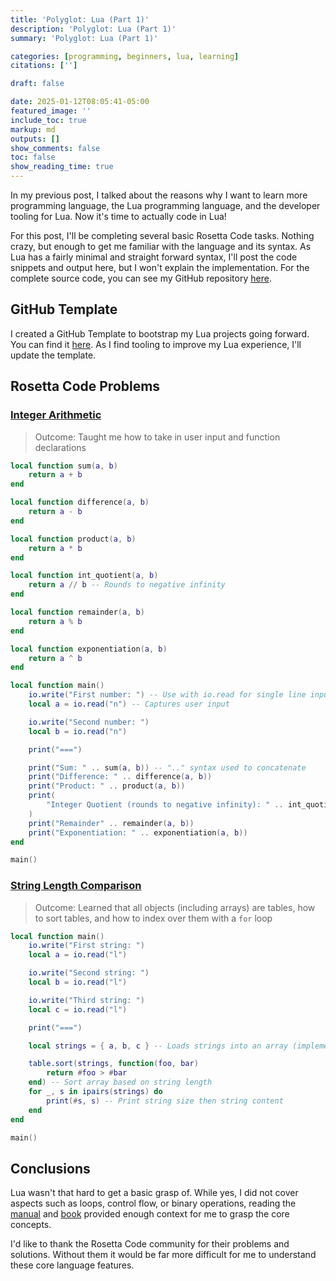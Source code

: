 ```yaml
---
title: 'Polyglot: Lua (Part 1)'
description: 'Polyglot: Lua (Part 1)'
summary: 'Polyglot: Lua (Part 1)'

categories: [programming, beginners, lua, learning]
citations: ['']

draft: false

date: 2025-01-12T08:05:41-05:00
featured_image: ''
include_toc: true
markup: md
outputs: []
show_comments: false
toc: false
show_reading_time: true
---
```


In my previous post, I talked about the reasons why I want to learn more
programming language, the Lua programming language, and the developer tooling
for Lua. Now it's time to actually code in Lua!

For this post, I'll be completing several basic Rosetta Code tasks. Nothing
crazy, but enough to get me familiar with the language and its syntax. As Lua
has a fairly minimal and straight forward syntax, I'll post the code snippets
and output here, but I won't explain the implementation. For the complete source
code, you can see my GitHub repository
[here](https://github.com/NicholasSynovic/example_lua).

## GitHub Template

I created a GitHub Template to bootstrap my Lua projects going forward. You can
find it [here](https://github.com/NicholasSynovic/template_lua). As I find
tooling to improve my Lua experience, I'll update the template.

## Rosetta Code Problems

### [Integer Arithmetic](https://rosettacode.org/wiki/Arithmetic/Integer)

> Outcome: Taught me how to take in user input and function declarations

```lua
local function sum(a, b)
    return a + b
end

local function difference(a, b)
    return a - b
end

local function product(a, b)
    return a * b
end

local function int_quotient(a, b)
    return a // b -- Rounds to negative infinity
end

local function remainder(a, b)
    return a % b
end

local function exponentiation(a, b)
    return a ^ b
end

local function main()
    io.write("First number: ") -- Use with io.read for single line input
    local a = io.read("n") -- Captures user input

    io.write("Second number: ")
    local b = io.read("n")

    print("===")

    print("Sum: " .. sum(a, b)) -- ".." syntax used to concatenate
    print("Difference: " .. difference(a, b))
    print("Product: " .. product(a, b))
    print(
        "Integer Quotient (rounds to negative infinity): " .. int_quotient(a, b)
    )
    print("Remainder" .. remainder(a, b))
    print("Exponentiation: " .. exponentiation(a, b))
end

main()
```

### [String Length Comparison](https://rosettacode.org/wiki/Compare_length_of_two_strings)

> Outcome: Learned that all objects (including arrays) are tables, how to sort
> tables, and how to index over them with a `for` loop

```lua
local function main()
    io.write("First string: ")
    local a = io.read("l")

    io.write("Second string: ")
    local b = io.read("l")

    io.write("Third string: ")
    local c = io.read("l")

    print("===")

    local strings = { a, b, c } -- Loads strings into an array (implemented as a table)

    table.sort(strings, function(foo, bar)
        return #foo > #bar
    end) -- Sort array based on string length
    for _, s in ipairs(strings) do
        print(#s, s) -- Print string size then string content
    end
end

main()
```

## Conclusions

Lua wasn't that hard to get a basic grasp of. While yes, I did not cover aspects
such as loops, control flow, or binary operations, reading the
[manual](https://www.lua.org/manual/5.4/) and
[book](https://www.lua.org/pil/contents.html) provided enough context for me to
grasp the core concepts.

I'd like to thank the Rosetta Code community for their problems and solutions.
Without them it would be far more difficult for me to understand these core
language features.
